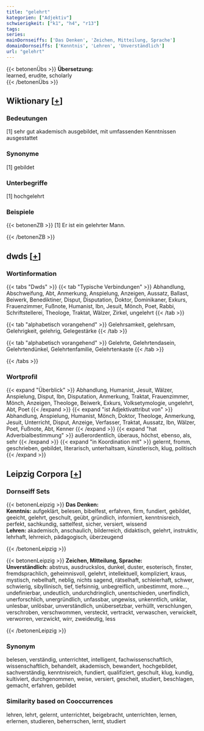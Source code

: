 ```yaml
---
title: "gelehrt"
kategorien: ["Adjektiv"]
schwierigkeit: ["k1", "h4", "r13"]
tags:
series:
mainDornseiffs: ['Das Denken', 'Zeichen, Mitteilung, Sprache']
domainDornseiffs: ['Kenntnis', 'Lehren', 'Unverständlich']
url: "gelehrt"
---
```


{{< betonenÜbs >}}
**Übersetzung:**  
learned, erudite, scholarly  
{{< /betonenÜbs >}}

## Wiktionary [[+](https://de.wiktionary.org/wiki/gelehrt)]

### Bedeutungen
[1] sehr gut akademisch ausgebildet, mit umfassenden Kenntnissen ausgestattet  

### Synonyme
[1] gebildet  

### Unterbegriffe
[1] hochgelehrt  

### Beispiele
{{< betonenZB >}}
[1] Er ist ein gelehrter Mann.  

{{< /betonenZB >}}


## dwds [[+](https://www.dwds.de/wb/gelehrt)]

### Wortinformation
{{< tabs "Dwds" >}}
{{< tab "Typische Verbindungen" >}}
Abhandlung, Abschweifung, Abt, Anmerkung, Anspielung, Anzeigen, Aussatz, Ballast, Beiwerk, Benediktiner, Disput, Disputation, Doktor, Dominikaner, Exkurs, Frauenzimmer, Fußnote, Humanist, Ibn, Jesuit, Mönch, Poet, Rabbi, Schriftstellerei, Theologe, Traktat, Wälzer, Zirkel, ungelehrt
{{< /tab >}}

{{< tab "alphabetisch vorangehend" >}}
Gelehrsamkeit, gelehrsam, Gelehrigkeit, gelehrig, Gelegestärke
{{< /tab >}}

{{< tab "alphabetisch vorangehend" >}}
Gelehrte, Gelehrtendasein, Gelehrtendünkel, Gelehrtenfamilie, Gelehrtenkaste
{{< /tab >}}

{{< /tabs >}}

### Wortprofil
{{< expand "Überblick" >}} Abhandlung, Humanist, Jesuit, Wälzer, Anspielung, Disput, Ibn, Disputation, Anmerkung, Traktat, Frauenzimmer, Mönch, Anzeigen, Theologe, Beiwerk, Exkurs, Volksetymologie, ungelehrt, Abt, Poet {{< /expand >}}
{{< expand "ist Adjektivattribut von" >}} Abhandlung, Anspielung, Humanist, Mönch, Doktor, Theologe, Anmerkung, Jesuit, Unterricht, Disput, Anzeige, Verfasser, Traktat, Aussatz, Ibn, Wälzer, Poet, Fußnote, Abt, Kenner {{< /expand >}}
{{< expand "hat Adverbialbestimmung" >}} außerordentlich, überaus, höchst, ebenso, als, sehr {{< /expand >}}
{{< expand "in Koordination mit" >}} gelernt, fromm, geschrieben, gebildet, literarisch, unterhaltsam, künstlerisch, klug, politisch {{< /expand >}}

## Leipzig Corpora [[+](https://corpora.uni-leipzig.de/en/res?word=gelehrt&corpusId=deu_newscrawl-public_2018)]

### Dornseiff Sets
{{< betonenLeipzig >}}
**Das Denken:**  
**Kenntnis:** aufgeklärt, belesen, bibelfest, erfahren, firm, fundiert, gebildet, geeicht, gelehrt, geschult, geübt, gründlich, informiert, kenntnisreich, perfekt, sachkundig, sattelfest, sicher, versiert, wissend  
**Lehren:** akademisch, anschaulich, bilderreich, didaktisch, gelehrt, instruktiv, lehrhaft, lehrreich, pädagogisch, überzeugend  

{{< /betonenLeipzig >}}


{{< betonenLeipzig >}}
**Zeichen, Mitteilung, Sprache:**  
**Unverständlich:** abstrus, ausdruckslos, dunkel, duster, esoterisch, finster, fremdsprachlich, geheimnisvoll, gelehrt, intellektuell, kompliziert, kraus, mystisch, nebelhaft, neblig, nichts sagend, rätselhaft, schleierhaft, schwer, schwierig, sibyllinisch, tief, tiefsinnig, unbegreiflich, unbestimmt, more..., undefinierbar, undeutlich, undurchdringlich, unentschieden, unerfindlich, unerforschlich, unergründlich, unfassbar, ungewiss, unkenntlich, unklar, unlesbar, unlösbar, unverständlich, unübersetzbar, verhüllt, verschlungen, verschroben, verschwommen, versteckt, vertrackt, verwaschen, verwickelt, verworren, verzwickt, wirr, zweideutig, less  

{{< /betonenLeipzig >}}

### Synonym
belesen, verständig, unterrichtet, intelligent, fachwissenschaftlich, wissenschaftlich, behandelt, akademisch, bewandert, hochgebildet, sachverständig, kenntnisreich, fundiert, qualifiziert, geschult, klug, kundig, kultiviert, durchgenommen, weise, versiert, gescheit, studiert, beschlagen, gemacht, erfahren, gebildet


### Similarity based on Cooccurrences
lehren, lehrt, gelernt, unterrichtet, beigebracht, unterrichten, lernen, erlernen, studieren, beherrschen, lernt, studiert


